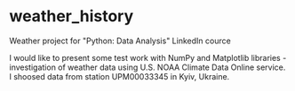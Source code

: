 # weather_history
Weather project for "Python: Data Analysis" LinkedIn cource

I would like to present some test work with NumPy and Matplotlib libraries - investigation of weather data using U.S. NOAA Climate Data Online service.
I shoosed data from station UPM00033345 in Kyiv, Ukraine.
